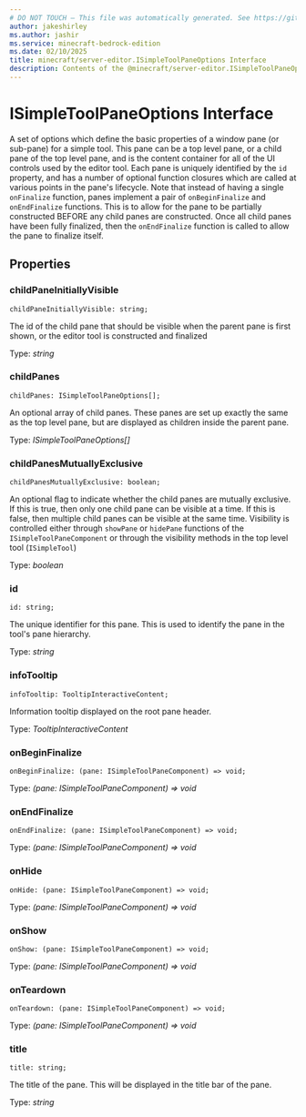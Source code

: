 ```yaml
---
# DO NOT TOUCH — This file was automatically generated. See https://github.com/mojang/minecraftapidocsgenerator to modify descriptions, examples, etc.
author: jakeshirley
ms.author: jashir
ms.service: minecraft-bedrock-edition
ms.date: 02/10/2025
title: minecraft/server-editor.ISimpleToolPaneOptions Interface
description: Contents of the @minecraft/server-editor.ISimpleToolPaneOptions class.
---
```

# ISimpleToolPaneOptions Interface

A set of options which define the basic properties of a window pane (or sub-pane) for a simple tool. This pane can be a top level pane, or a child pane of the top level pane, and is the content container for all of the UI controls used by the editor tool. Each pane is uniquely identified by the `id` property, and has a number of optional function closures which are called at various points in the pane's lifecycle. Note that instead of having a single `onFinalize` function, panes implement a pair of `onBeginFinalize` and `onEndFinalize` functions. This is to allow for the pane to be partially constructed BEFORE any child panes are constructed. Once all child panes have been fully finalized, then the `onEndFinalize` function is called to allow the pane to finalize itself.

## Properties

### **childPaneInitiallyVisible**
`childPaneInitiallyVisible: string;`

The id of the child pane that should be visible when the parent pane is first shown, or the editor tool is constructed and finalized

Type: *string*

### **childPanes**
`childPanes: ISimpleToolPaneOptions[];`

An optional array of child panes. These panes are set up exactly the same as the top level pane, but are displayed as children inside the parent pane.

Type: *ISimpleToolPaneOptions[]*

### **childPanesMutuallyExclusive**
`childPanesMutuallyExclusive: boolean;`

An optional flag to indicate whether the child panes are mutually exclusive. If this is true, then only one child pane can be visible at a time. If this is false, then multiple child panes can be visible at the same time. Visibility is controlled either through `showPane` or `hidePane` functions of the `ISimpleToolPaneComponent` or through the visibility methods in the top level tool (`ISimpleTool`)

Type: *boolean*

### **id**
`id: string;`

The unique identifier for this pane. This is used to identify the pane in the tool's pane hierarchy.

Type: *string*

### **infoTooltip**
`infoTooltip: TooltipInteractiveContent;`

Information tooltip displayed on the root pane header.

Type: *TooltipInteractiveContent*

### **onBeginFinalize**
`onBeginFinalize: (pane: ISimpleToolPaneComponent) => void;`

Type: *(pane: ISimpleToolPaneComponent) => void*

### **onEndFinalize**
`onEndFinalize: (pane: ISimpleToolPaneComponent) => void;`

Type: *(pane: ISimpleToolPaneComponent) => void*

### **onHide**
`onHide: (pane: ISimpleToolPaneComponent) => void;`

Type: *(pane: ISimpleToolPaneComponent) => void*

### **onShow**
`onShow: (pane: ISimpleToolPaneComponent) => void;`

Type: *(pane: ISimpleToolPaneComponent) => void*

### **onTeardown**
`onTeardown: (pane: ISimpleToolPaneComponent) => void;`

Type: *(pane: ISimpleToolPaneComponent) => void*

### **title**
`title: string;`

The title of the pane. This will be displayed in the title bar of the pane.

Type: *string*

